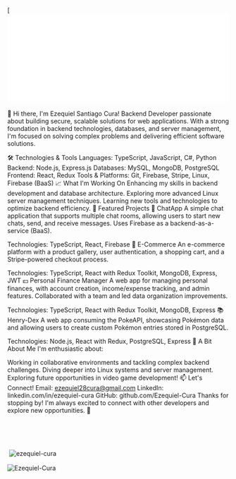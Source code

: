 
[<img src="https://github.com/Ezequiel-Cura/Ezequiel-Cura/blob/main/helloWorld.svg" alt="hello world"/>

👋 Hi there, I'm Ezequiel Santiago Cura!
Backend Developer passionate about building secure, scalable solutions for web applications. With a strong foundation in backend technologies, databases, and server management, I'm focused on solving complex problems and delivering efficient software solutions.

🛠 Technologies & Tools
Languages: TypeScript, JavaScript, C#, Python
Backend: Node.js, Express.js
Databases: MySQL, MongoDB, PostgreSQL
Frontend: React, Redux
Tools & Platforms: Git, Firebase, Stripe, Linux, Firebase (BaaS)
📈 What I'm Working On
Enhancing my skills in backend development and database architecture.
Exploring more advanced Linux server management techniques.
Learning new tools and technologies to optimize backend efficiency.
🌟 Featured Projects
📱 ChatApp
A simple chat application that supports multiple chat rooms, allowing users to start new chats, send, and receive messages. Uses Firebase as a backend-as-a-service (BaaS).

Technologies: TypeScript, React, Firebase
🛒 E-Commerce
An e-commerce platform with a product gallery, user authentication, a shopping cart, and a Stripe-powered checkout process.

Technologies: TypeScript, React with Redux Toolkit, MongoDB, Express, JWT
💵 Personal Finance Manager
A web app for managing personal finances, with account creation, income/expense tracking, and admin features. Collaborated with a team and led data organization improvements.

Technologies: TypeScript, React with Redux Toolkit, MongoDB, Express
📚 Henry-Dex
A web app consuming the PokeAPI, showcasing Pokémon data and allowing users to create custom Pokémon entries stored in PostgreSQL.

Technologies: Node.js, React with Redux, PostgreSQL, Express
🤔 A Bit About Me
I'm enthusiastic about:

Working in collaborative environments and tackling complex backend challenges.
Diving deeper into Linux systems and server management.
Exploring future opportunities in video game development!
📫 Let's Connect!
Email: ezequiel28cura@gmail.com
LinkedIn: linkedin.com/in/ezequiel-cura
GitHub: github.com/Ezequiel-Cura
Thanks for stopping by! I'm always excited to connect with other developers and explore new opportunities. 🚀


</br>
</br>
</br>
<h4 align="center" style="display: none;">Visitor's 👀</h4>
<p align="center" style="display: none;" ><img src="https://profile-counter.glitch.me/{Ezequiel-Cura}/count.svg" alt="Ezequiel-Cura :: Visitor's Count" /></p>

<p>&nbsp;<img align="center" src="https://github-readme-stats.vercel.app/api?username=ezequiel-cura&show_icons=true&theme=onedark&title_color=ffffff&text_color=969696&bg_color=2c2c2c&hide_border=true&locale=en" alt="ezequiel-cura" /></p>

<p><img align="center" src="https://github-readme-stats.vercel.app/api/top-langs?username=Ezequiel-Cura&show_icons=true&theme=dark&locale=en&layout=compact" alt="Ezequiel-Cura" /></p>

